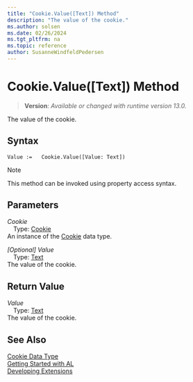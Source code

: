 ```yaml
---
title: "Cookie.Value([Text]) Method"
description: "The value of the cookie."
ms.author: solsen
ms.date: 02/26/2024
ms.tgt_pltfrm: na
ms.topic: reference
author: SusanneWindfeldPedersen
---
```

[//]: # (START>DO_NOT_EDIT)
[//]: # (IMPORTANT:Do not edit any of the content between here and the END>DO_NOT_EDIT.)
[//]: # (Any modifications should be made in the .xml files in the ModernDev repo.)
# Cookie.Value([Text]) Method
> **Version**: _Available or changed with runtime version 13.0._

The value of the cookie.


## Syntax
```AL
Value :=   Cookie.Value([Value: Text])
```
> [!NOTE]
> This method can be invoked using property access syntax.
## Parameters
*Cookie*  
&emsp;Type: [Cookie](cookie-data-type.md)  
An instance of the [Cookie](cookie-data-type.md) data type.  

*[Optional] Value*  
&emsp;Type: [Text](../text/text-data-type.md)  
The value of the cookie.  


## Return Value
*Value*  
&emsp;Type: [Text](../text/text-data-type.md)  
The value of the cookie.


[//]: # (IMPORTANT: END>DO_NOT_EDIT)
## See Also
[Cookie Data Type](cookie-data-type.md)  
[Getting Started with AL](../../devenv-get-started.md)  
[Developing Extensions](../../devenv-dev-overview.md)